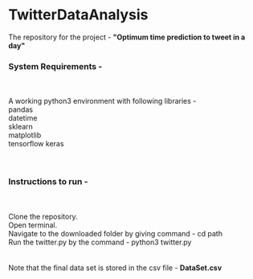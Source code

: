 # TwitterDataAnalysis
The repository for the project - <b>"Optimum time prediction to tweet in a day"</b>

<h3>System Requirements -</h3> <br><br>
A working python3 environment with following libraries -<br>
    pandas<br>
    datetime<br>
    sklearn<br>
    matplotlib<br>
    tensorflow keras<br><br><br>

<h3>Instructions to run -</h3><br><br> 
Clone the repository. <br>
Open terminal.<br>
Navigate to the downloaded folder by giving command - cd path<br>
Run the twitter.py by the command - python3 twitter.py<br>
<br>
<br>
Note that the final data set is stored in the csv file - <b>DataSet.csv</b>
